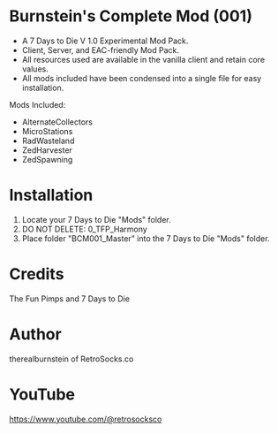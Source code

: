 # Burnstein's Complete Mod (001)

* A 7 Days to Die V 1.0 Experimental Mod Pack.
* Client, Server, and EAC-friendly Mod Pack.
* All resources used are available in the vanilla client and retain core values.
* All mods included have been condensed into a single file for easy installation.

Mods Included:
* AlternateCollectors
* MicroStations
* RadWasteland
* ZedHarvester
* ZedSpawning

# Installation
1.  Locate your 7 Days to Die "Mods" folder.
2.  DO NOT DELETE: 0_TFP_Harmony
3.  Place folder "BCM001_Master" into the 7 Days to Die "Mods" folder.

# Credits
The Fun Pimps and 7 Days to Die

# Author
therealburnstein of RetroSocks.co

# YouTube
https://www.youtube.com/@retrosocksco
